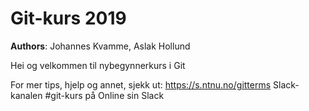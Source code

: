 # Git-kurs 2019
**Authors**: Johannes Kvamme, Aslak Hollund

Hei og velkommen til nybegynnerkurs i Git

For mer tips, hjelp og annet, sjekk ut:
https://s.ntnu.no/gitterms
Slack-kanalen #git-kurs på Online sin Slack
